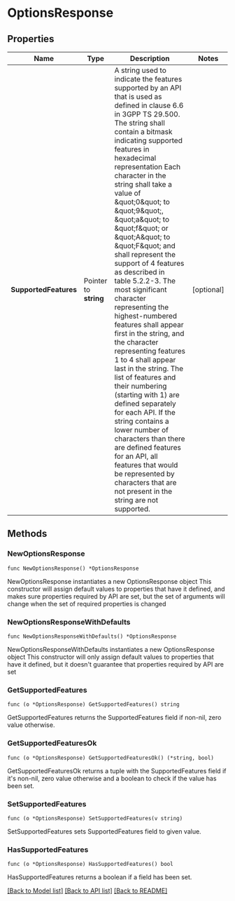 # OptionsResponse

## Properties

Name | Type | Description | Notes
------------ | ------------- | ------------- | -------------
**SupportedFeatures** | Pointer to **string** | A string used to indicate the features supported by an API that is used as defined in clause  6.6 in 3GPP TS 29.500. The string shall contain a bitmask indicating supported features in  hexadecimal representation Each character in the string shall take a value of \&quot;0\&quot; to \&quot;9\&quot;,  \&quot;a\&quot; to \&quot;f\&quot; or \&quot;A\&quot; to \&quot;F\&quot; and shall represent the support of 4 features as described in  table 5.2.2-3. The most significant character representing the highest-numbered features shall  appear first in the string, and the character representing features 1 to 4 shall appear last  in the string. The list of features and their numbering (starting with 1) are defined  separately for each API. If the string contains a lower number of characters than there are  defined features for an API, all features that would be represented by characters that are not  present in the string are not supported.  | [optional] 

## Methods

### NewOptionsResponse

`func NewOptionsResponse() *OptionsResponse`

NewOptionsResponse instantiates a new OptionsResponse object
This constructor will assign default values to properties that have it defined,
and makes sure properties required by API are set, but the set of arguments
will change when the set of required properties is changed

### NewOptionsResponseWithDefaults

`func NewOptionsResponseWithDefaults() *OptionsResponse`

NewOptionsResponseWithDefaults instantiates a new OptionsResponse object
This constructor will only assign default values to properties that have it defined,
but it doesn't guarantee that properties required by API are set

### GetSupportedFeatures

`func (o *OptionsResponse) GetSupportedFeatures() string`

GetSupportedFeatures returns the SupportedFeatures field if non-nil, zero value otherwise.

### GetSupportedFeaturesOk

`func (o *OptionsResponse) GetSupportedFeaturesOk() (*string, bool)`

GetSupportedFeaturesOk returns a tuple with the SupportedFeatures field if it's non-nil, zero value otherwise
and a boolean to check if the value has been set.

### SetSupportedFeatures

`func (o *OptionsResponse) SetSupportedFeatures(v string)`

SetSupportedFeatures sets SupportedFeatures field to given value.

### HasSupportedFeatures

`func (o *OptionsResponse) HasSupportedFeatures() bool`

HasSupportedFeatures returns a boolean if a field has been set.


[[Back to Model list]](../README.md#documentation-for-models) [[Back to API list]](../README.md#documentation-for-api-endpoints) [[Back to README]](../README.md)



